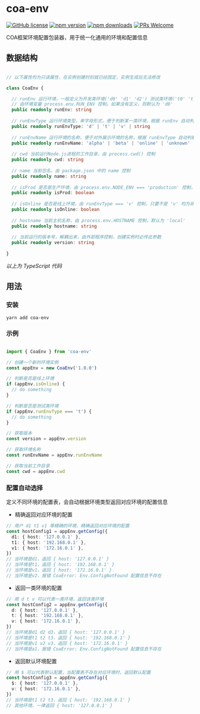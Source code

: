 # coa-env

[![GitHub license](https://img.shields.io/badge/license-MIT-green.svg?style=flat-square)](LICENSE)
[![npm version](https://img.shields.io/npm/v/coa-env.svg?style=flat-square)](https://www.npmjs.org/package/coa-env)
[![npm downloads](https://img.shields.io/npm/dm/coa-env.svg?style=flat-square)](http://npm-stat.com/charts.html?package=coa-env)
[![PRs Welcome](https://img.shields.io/badge/PRs-welcome-brightgreen.svg?style=flat-square)](https://github.com/coajs/coa-env/pulls)

COA框架环境配置包装器，用于统一化通用的环境和配置信息

## 数据结构

```typescript

// 以下属性均为只读属性，在实例创建时刻就已经固定，实例生成后无法修改

class CoaEnv {

  // runEnv 运行环境，一般定义为开发类环境('d0' 'd1' 'd2') 测试类环境('t0' 't1' 't2') 生产类环境('v0' 'v1' 'v2')等
  // 由环境变量 process.env.RUN_ENV 控制，如果没有定义，则默认为 'd0' 
  public readonly runEnv: string
  
  // runEnvType 运行环境类型，单字母形式，便于判断某一类环境，根据 runEnv 自动判断，如 'd' 't' 'v'
  public readonly runEnvType: 'd' | 't' | 'v' | string
  
  // runEnvName 运行环境的名称，便于对外展示环境的名称，根据 runEnvType 自动判断，如 'alpha' 'beta' 'online'
  public readonly runEnvName: 'alpha' | 'beta' | 'online' | 'unknown' | string
  
  // cwd 当前运行Node.js进程的工作目录，由 process.cwd() 控制
  public readonly cwd: string
  
  // name 当前包名，由 package.json 中的 name 控制
  public readonly name: string
  
  // isProd 是否是生产环境，由 process.env.NODE_ENV === 'production' 控制，只要不是 'production' 均为非生产环境
  public readonly isProd: boolean
  
  // isOnline 是否是线上环境，由 runEnvType === 'v' 控制，只要不是 'v' 均为非线上环境
  public readonly isOnline: boolean
  
  // hostname 当前主机名称，由 process.env.HOSTNAME 控制，默认为 'local'
  public readonly hostname: string
  
  // 当前运行的版本号，解耦出来，由外部程序控制，创建实例时必传此参数
  public readonly version: string
  
}
```
_以上为 TypeScript 代码_


## 用法

### 安装
```shell
yarn add coa-env
```

### 示例
```typescript

import { CoaEnv } from 'coa-env'

// 创建一个新的环境实例
const appEnv = new CoaEnv('1.0.0')

// 判断是否是线上环境
if (appEnv.isOnline) {
  // do something
}

// 判断是否是测试类环境
if (appEnv.runEnvType === 't') {
  // do something
}

// 获取版本
const version = appEnv.version

// 获取环境名称
const runEnvName = appEnv.runEnvName

// 获取当前工作目录
const cwd = appEnv.cwd

```

### 配置自动选择

定义不同环境的配置表，会自动根据环境类型返回对应环境的配置信息

- 精确返回对应环境的配置
```typescript
// 用户 d1 t1 v1 等精确的环境，精确返回对应环境的配置
const hostConfig1 = appEnv.getConfig({
  d1: { host: '127.0.0.1' },
  t1: { host: '192.168.0.1' },
  v1: { host: '172.16.0.1' },
})
// 当环境是d1，返回 { host: '127.0.0.1' }
// 当环境是t1，返回 { host: '192.168.0.1' }
// 当环境是v1，返回 { host: '172.16.0.1' }
// 当环境是v2，报错 CoaError: Env.ConfigNotFound 配置信息不存在
```

- 返回一类环境的配置
```typescript
// 用 d t v 可以代表一类环境，返回该类环境
const hostConfig2 = appEnv.getConfig({
  d: { host: '127.0.0.1' },
  t: { host: '192.168.0.1' },
  v: { host: '172.16.0.1' },
})
// 当环境是d1 d2 d3，返回 { host: '127.0.0.1' }
// 当环境是t1 t2 t3，返回 { host: '192.168.0.1' }
// 当环境是v1 v2 v3，返回 { host: '172.16.0.1' }
// 当环境是a1，报错 CoaError: Env.ConfigNotFound 配置信息不存在
```

- 返回默认环境配置
```typescript
// 用 $ 可以代表默认配置，当配置表不存在对应环境时，返回默认配置
const hostConfig3 = appEnv.getConfig({
  $: { host: '127.0.0.1' },
  v: { host: '172.16.0.1' },
})
// 当环境是t1 t2 t3，返回 { host: '192.168.0.1' }
// 其他环境，一律返回 { host: '127.0.0.1' }
```